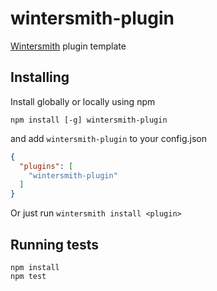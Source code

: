 wintersmith-plugin
==================

[Wintersmith](https://github.com/jnordberg/wintersmith) plugin template

## Installing

Install globally or locally using npm

```
npm install [-g] wintersmith-plugin
```

and add `wintersmith-plugin` to your config.json

```json
{
  "plugins": [
    "wintersmith-plugin"
  ]
}
```

Or just run `wintersmith install <plugin>`

## Running tests

```
npm install
npm test
```
